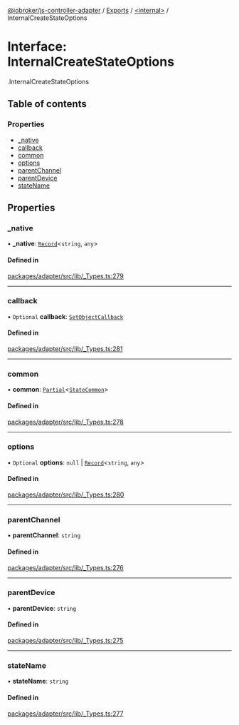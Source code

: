 [@iobroker/js-controller-adapter](../README.md) / [Exports](../modules.md) / [<internal\>](../modules/internal_.md) / InternalCreateStateOptions

# Interface: InternalCreateStateOptions

[<internal>](../modules/internal_.md).InternalCreateStateOptions

## Table of contents

### Properties

- [\_native](internal_.InternalCreateStateOptions.md#_native)
- [callback](internal_.InternalCreateStateOptions.md#callback)
- [common](internal_.InternalCreateStateOptions.md#common)
- [options](internal_.InternalCreateStateOptions.md#options)
- [parentChannel](internal_.InternalCreateStateOptions.md#parentchannel)
- [parentDevice](internal_.InternalCreateStateOptions.md#parentdevice)
- [stateName](internal_.InternalCreateStateOptions.md#statename)

## Properties

### \_native

• **\_native**: [`Record`](../modules/internal_.md#record)<`string`, `any`\>

#### Defined in

[packages/adapter/src/lib/_Types.ts:279](https://github.com/ioBroker/ioBroker.js-controller/blob/c03ca562/packages/adapter/src/lib/_Types.ts#L279)

___

### callback

• `Optional` **callback**: [`SetObjectCallback`](../modules/internal_.md#setobjectcallback)

#### Defined in

[packages/adapter/src/lib/_Types.ts:281](https://github.com/ioBroker/ioBroker.js-controller/blob/c03ca562/packages/adapter/src/lib/_Types.ts#L281)

___

### common

• **common**: [`Partial`](../modules/internal_.md#partial)<[`StateCommon`](internal_.StateCommon.md)\>

#### Defined in

[packages/adapter/src/lib/_Types.ts:278](https://github.com/ioBroker/ioBroker.js-controller/blob/c03ca562/packages/adapter/src/lib/_Types.ts#L278)

___

### options

• `Optional` **options**: ``null`` \| [`Record`](../modules/internal_.md#record)<`string`, `any`\>

#### Defined in

[packages/adapter/src/lib/_Types.ts:280](https://github.com/ioBroker/ioBroker.js-controller/blob/c03ca562/packages/adapter/src/lib/_Types.ts#L280)

___

### parentChannel

• **parentChannel**: `string`

#### Defined in

[packages/adapter/src/lib/_Types.ts:276](https://github.com/ioBroker/ioBroker.js-controller/blob/c03ca562/packages/adapter/src/lib/_Types.ts#L276)

___

### parentDevice

• **parentDevice**: `string`

#### Defined in

[packages/adapter/src/lib/_Types.ts:275](https://github.com/ioBroker/ioBroker.js-controller/blob/c03ca562/packages/adapter/src/lib/_Types.ts#L275)

___

### stateName

• **stateName**: `string`

#### Defined in

[packages/adapter/src/lib/_Types.ts:277](https://github.com/ioBroker/ioBroker.js-controller/blob/c03ca562/packages/adapter/src/lib/_Types.ts#L277)
